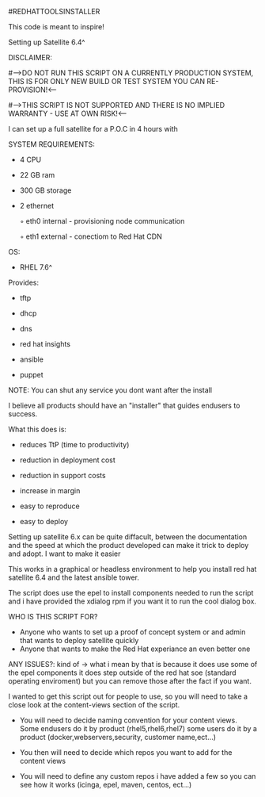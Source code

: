 #REDHATTOOLSINSTALLER

This code is meant to inspire!

Setting up Satellite 6.4^

DISCLAIMER:

#-->DO NOT RUN THIS SCRIPT ON A CURRENTLY PRODUCTION SYSTEM, THIS IS FOR ONLY NEW BUILD OR TEST SYSTEM YOU CAN RE-PROVISION!<-- 


#-->THIS SCRIPT IS NOT SUPPORTED AND THERE IS NO IMPLIED WARRANTY - USE AT OWN RISK!<--


I can set up a full satellite for a P.O.C in 4 hours with


SYSTEM REQUIREMENTS:
* 4 CPU

* 22 GB ram 

* 300 GB storage

* 2 ethernet  
 
    ◦ eth0 internal - provisioning node communication

    ◦ eth1 external - conectiom to Red Hat CDN

OS:

* RHEL 7.6^

Provides: 

* tftp

* dhcp

* dns

* red hat insights

* ansible 

* puppet
      
NOTE: You can shut any service you dont want after the install 


I believe all products should have an "installer" that guides endusers to success. 

What this does is:

* reduces TtP (time to productivity)

* reduction in deployment cost

* reduction in support costs

* increase in margin

* easy to reproduce 

* easy to deploy 
      
Setting up satellite 6.x can be quite diffacult, between the documentation and the speed at which the product developed can make it trick to deploy and adopt. I want to make it easier 

This works in a graphical or headless environment to help you install red hat satellite 6.4 and the latest ansible tower.

The script does use the epel to install components needed to run the script and i have provided the xdialog rpm if you want it to run the cool dialog box.

WHO IS THIS SCRIPT FOR?

* Anyone who wants to set up a proof of concept system or and admin that wants to deploy satellite quickly    
* Anyone that wants to make the Red Hat experiance an even better one 

ANY ISSUES?:
kind of -> what i mean by that is because it does use some of the epel components it does step outside of the red hat soe (standard operating enviroment) but you can remove those after the fact if you want.

I wanted to get this script out for people to use, so you will need to take a close look at the content-views section of the script. 

* You will need to decide naming convention for your content views. Some endusers do it by product (rhel5,rhel6,rhel7) some users do it by a product (docker,webservers,security, customer name,ect…)

* You then will need to decide which repos you want to add for the content views

* You will need to define any custom repos i have added a few so you can see how it works (icinga, epel, maven, centos, ect…)
  
